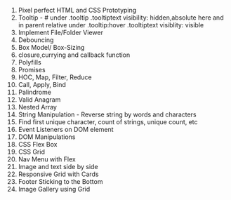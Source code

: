 1. Pixel perfect HTML and CSS Prototyping
2. Tooltip - # under .tooltip .tooltiptext visibility: hidden,absolute here and in parent relative under .tooltip:hover .tooltiptext visiblity: visible
3. Implement File/Folder Viewer
4. Debouncing
5. Box Model/ Box-Sizing
6. closure,currying and callback function
7. Polyfills
8. Promises
9. HOC, Map, Filter, Reduce
10. Call, Apply, Bind
11. Palindrome
12. Valid Anagram
13. Nested Array
14. String Manipulation - Reverse string by words and characters
15. Find first unique character, count of strings, unique count, etc
16. Event Listeners on DOM element
17. DOM Manipulations
18. CSS Flex Box
19. CSS Grid
20. Nav Menu with Flex
21. Image and text side by side
22. Responsive Grid with Cards
23. Footer Sticking to the Bottom
24. Image Gallery using Grid